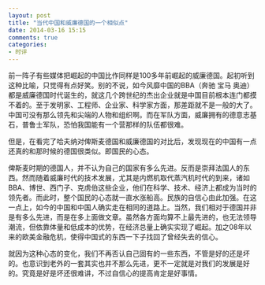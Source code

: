 ```yaml
---
layout: post
title: "当代中国和威廉德国的一个相似点"
date: 2014-03-16 15:15
comments: true
categories: 
- 时评
---
```


前一阵子有些媒体把崛起的中国比作同样是100多年前崛起的威廉德国。起初听到这种比喻，只觉得有点好笑。别的不说，如今风靡中国的BBA（奔驰 宝马 奥迪）都是威廉德国时代诞生的，就这几个跨世纪的杰出企业就是中国目前根本连门都摸不着的。至于发明家、工程师、企业家、科学家方面，那差距就不是一般的大了。中国可没有那么领先和尖端的人物和组织啊。而在军队方面，威廉拥有的德意志基石，普鲁士军队，恐怕我国能有一个营那样的队伍都很难。

但是，在看完了哈夫纳对俾斯麦德国和威廉德国的对比后，发现现在的中国有一点还真的和那时候的德国很类似。即国民的心态。

俾斯麦时期的德国人，并不认为自己的国家有多么先进。反而是崇拜法国人的东西。然而随着威廉时代的技术发展，尤其是内燃机取代蒸汽机时代的到来，诸如BBA、博世、西门子、克虏伯这些企业，他们在科学、技术、经济上都成为当时的领先者。而此时，整个国民的心态就一直水涨船高。民族的自信心由此加强。在这一点上，如今的中国和中国人确实走在相同的道路上。当然，我们相对于德国并非是有多么先进，而是在多上面做文章。虽然各方面均算不上最先进的，也无法领导潮流，但依靠体量和低成本的优势，在经济总量上确实实现了崛起。加之08年以来的欧美金融危机，使得中国式的东西一下子找回了曾经失去的信心。

就因为这种心态的变化，我们不再否认自己固有的一些东西，不管是好的还是坏的。也意识到老外的一套其实也并不那么先进，更不一定就是对我们的发展是好的。究竟是好是坏还很难讲，不过自信心的提高肯定是好事情。

